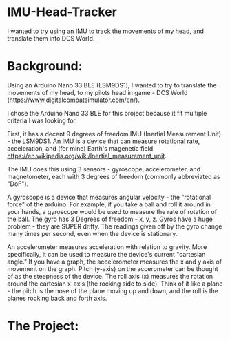 # IMU-Head-Tracker
I wanted to try using an IMU to track the movements of my head, and translate them into DCS World.

# Background:
Using an Arduino Nano 33 BLE (LSM9DS1), I wanted to try to translate the movements of my head, to my pilots head in game - DCS World (https://www.digitalcombatsimulator.com/en/).

I chose the Arduino Nano 33 BLE for this project because it fit multiple criteria I was looking for. 

First, it has a decent 9 degrees of freedom IMU (Inertial Measurement Unit) - the LSM9DS1. An IMU is a device that can measure rotational rate, acceleration, and (for mine) Earth's magenetic field https://en.wikipedia.org/wiki/Inertial_measurement_unit.

The IMU does this using 3 sensors - gyroscope, accelerometer, and magnetometer, each with 3 degrees of freedom (commonly abbreviated as "DoF").

A gyroscope is a device that measures angular velocity - the "rotational force" of the arduino. For example, if you take a ball and roll it around in your hands, a gyroscope would be used to measure the rate of rotation of the ball.
The gyro has 3 Degrees of freedom - x, y, z. Gyros have a huge problem - they are SUPER drifty. The readings given off by the gyro change many times per second, even when the device is stationary.

An accelerometer measures acceleration with relation to gravity. More specifically, it can be used to measure the device's current "cartesian angle." If you have a graph, the accelerometer measures the x and y axis of movement on the graph. Pitch (y-axis) on the accerometer can be thought of as the steepness of the device. The roll axis (x) measures the rotation around the cartesian x-axis (the rocking side to side). Think of it like a plane - the pitch is the nose of the plane moving up and down, and the roll is the planes rocking back and forth axis. 


# The Project:


